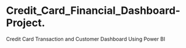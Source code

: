 # Credit_Card_Financial_Dashboard-Project.
Credit Card Transaction and Customer Dashboard Using Power BI
